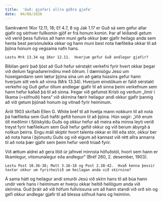 ```yaml
---
title:  'Guð: gjafari allra góðra gjafa'
date:  04/08/2020
---
```


Samkvæmt 1Kor 12.11, 18; Ef 4.7, 8 og Jak 1.17 er Guð sá sem gefur allar gjafir og sérhver fullkomin gjöf er frá honum komin.  Þar af leiðandi getum við verið þess fullviss að hann muni gefa okkur þær gjafir heilags anda sem henta best persónuleika okkar og hann muni best nota hæfileika okkar til að þjóna honum og vegsama nafn hans.

`Lestu Mrk 13.34 og 1Kor 12.11.  Hverjum gefur Guð andlegar gjafir?`

Biblían gerir það ljóst að Guð hefur sérstakt verkefni fyrir hvert okkar þegar við deilum fagnaðarerindinu með öðrum.  Í dæmisögu Jesú um húseigandann sem lætur þjóna sína um að gæta hússins gefur hann hverjum sitt verk að vinna (Mrk 13.34).  Hverjum einstökum er falið sérstakt verkefni og Guð gefur öllum andlegar gjafir til að sinna þeim verkefnum sem hann hefur kallað þá til að sinna.  Þegar við gefumst Kristi og verðum „limir í líkama (=söfnuði) hans“ við skírnina færir heilagur andi okkur gjafir þannig að við getum þjónað honum og vitnað fyrir heiminum.

Árið 1903 skrifaði Ellen G. White bréf til að hvetja mann nokkurn til að nota þá hæfileika sem Guð hafði gefið honum til að þjóna.  Hún segir: „Við erum öll meðlimir í fjölskyldu Guðs og okkur hefur að meira eða minna leyti verið treyst fyrir hæfileikum sem Guð hefur gefið okkur og við berum ábyrgð á notkun þeirra.  Engu máli skiptir hvort talenta okkar er lítil eða stór, okkur ber að nota hana í þjónustu Guðs og við eigum að kannast við rétt allra annarra til að nota þær gjafir sem þeim hefur verið trúað fyrir.

Við ættum aldrei að gera lítið úr jafnvel minnsta höfuðstól, hvort sem hann er líkamlegur, vitsmunalegur eða andlegur“ (Bréf 260, 2. desember, 1903).

`Lestu Post 10.36-38; Matt 3.16-18 og Post 2.38-42.  Hvað kenna þessir textar okkur um fyrirheitið um heilagan anda við skírnina?`

Á sama hátt og heilagur andi smurði Jesú við skírn hans til að búa hann undir verk hans í heiminum er hverju okkar heitið heilögum anda við skírnina.  Guð þráir að við höfum fullvissuna um að hann standi við orð sín og gefi okkur andlegar gjafir til að blessa söfnuð hans og heiminn.